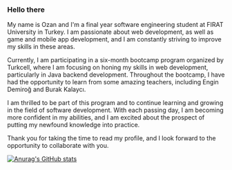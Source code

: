 ### Hello there 

My name is Ozan and I'm a final year software engineering student at FIRAT University in Turkey. I am passionate about web development, as well as game and mobile app development, and I am constantly striving to improve my skills in these areas.

Currently, I am participating in a six-month bootcamp program organized by Turkcell, where I am focusing on honing my skills in web development, particularly in Java backend development. Throughout the bootcamp, I have had the opportunity to learn from some amazing teachers, including Engin Demiroğ and Burak Kalaycı.

I am thrilled to be part of this program and to continue learning and growing in the field of software development. With each passing day, I am becoming more confident in my abilities, and I am excited about the prospect of putting my newfound knowledge into practice.

Thank you for taking the time to read my profile, and I look forward to the opportunity to collaborate with you.


[![Anurag's GitHub stats](https://github-readme-stats.vercel.app/api?username=ozanyanak)](https://github.com/anuraghazra/github-readme-stats)
